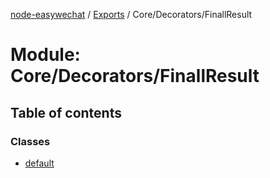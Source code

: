 [node-easywechat](../README.md) / [Exports](../modules.md) / Core/Decorators/FinallResult

# Module: Core/Decorators/FinallResult

## Table of contents

### Classes

- [default](../classes/Core_Decorators_FinallResult.default.md)
